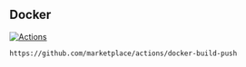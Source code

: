 ## Docker

[![Actions](https://github.com/wk-j/docker-actions/workflows/.NET/badge.svg)](https://github.com/wk-j/docker-actions/actions)

```bash
https://github.com/marketplace/actions/docker-build-push
```